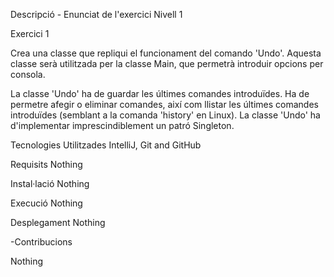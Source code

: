 Descripció - Enunciat de l'exercici
Nivell 1

Exercici 1

Crea una classe que repliqui el funcionament del comando 'Undo'. Aquesta classe serà utilitzada per la classe Main, que permetrà introduir opcions per consola.

La classe 'Undo' ha de guardar les últimes comandes introduïdes. Ha de permetre afegir o eliminar comandes, així com llistar les últimes comandes introduïdes (semblant a la comanda 'history' en Linux).
La classe 'Undo' ha d'implementar imprescindiblement un patró Singleton.

Tecnologies Utilitzades
IntelliJ, Git and GitHub

Requisits
Nothing

Instal·lació
Nothing

Execució
Nothing

Desplegament
Nothing

-Contribucions

Nothing
